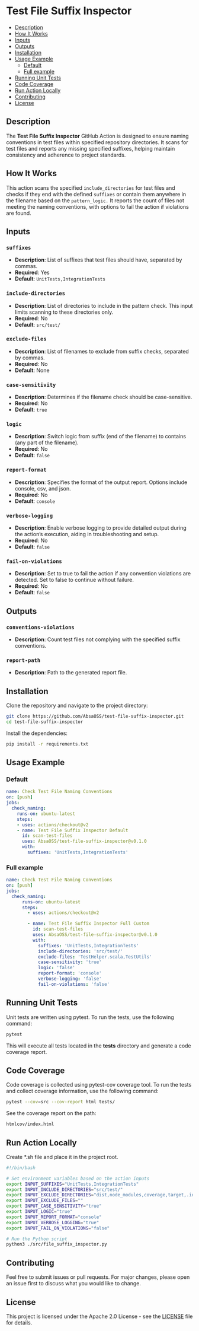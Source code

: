 # Test File Suffix Inspector

- [Description](#description)
- [How It Works](#how-it-works)
- [Inputs](#inputs)
- [Outputs](#outputs)
- [Installation](#installation)
- [Usage Example](#usage-example)
  - [Default](#default)
  - [Full example](#full-example)
- [Running Unit Tests](#running-unit-tests)
- [Code Coverage](#code-coverage)
- [Run Action Locally](#run-action-locally)
- [Contributing](#contributing)
- [License](#license)

## Description
The **Test File Suffix Inspector** GitHub Action is designed to ensure naming conventions in test files within specified repository directories. It scans for test files and reports any missing specified suffixes, helping maintain consistency and adherence to project standards.

## How It Works
This action scans the specified `include_directories` for test files and checks if they end with the defined `suffixes` or contain them anywhere in the filename based on the `pattern_logic.` It reports the count of files not meeting the naming conventions, with options to fail the action if violations are found.

## Inputs
### `suffixes`
- **Description**: List of suffixes that test files should have, separated by commas.
- **Required**: Yes
- **Default**: `UnitTests,IntegrationTests`

### `include-directories`
- **Description**: List of directories to include in the pattern check. This input limits scanning to these directories only.
- **Required**: No
- **Default**: `src/test/`

### `exclude-files`
- **Description**: List of filenames to exclude from suffix checks, separated by commas.
- **Required**: No
- **Default**: None

### `case-sensitivity`
- **Description**: Determines if the filename check should be case-sensitive.
- **Required**: No
- **Default**: `true`

### `logic`
- **Description**: Switch logic from suffix (end of the filename) to contains (any part of the filename).
- **Required**: No
- **Default**: `false`

### `report-format`
- **Description**: Specifies the format of the output report. Options include console, csv, and json.
- **Required**: No
- **Default**: `console`

### `verbose-logging`
- **Description**: Enable verbose logging to provide detailed output during the action’s execution, aiding in troubleshooting and setup.
- **Required**: No
- **Default**: `false`

### `fail-on-violations`
- **Description**: Set to true to fail the action if any convention violations are detected. Set to false to continue without failure.
- **Required**: No
- **Default**: `false`

## Outputs
### `conventions-violations`
- **Description**: Count test files not complying with the specified suffix conventions.

### `report-path`
- **Description**: Path to the generated report file.

## Installation

Clone the repository and navigate to the project directory:

```bash
git clone https://github.com/AbsaOSS/test-file-suffix-inspector.git
cd test-file-suffix-inspector
```

Install the dependencies:
```bash
pip install -r requirements.txt
```

## Usage Example
### Default
```yaml
name: Check Test File Naming Conventions
on: [push]
jobs:
  check_naming:
    runs-on: ubuntu-latest
    steps:
    - uses: actions/checkout@v2
    - name: Test File Suffix Inspector Default
      id: scan-test-files
      uses: AbsaOSS/test-file-suffix-inspector@v0.1.0
      with:
        suffixes: 'UnitTests,IntegrationTests'
```

### Full example
```yaml
name: Check Test File Naming Conventions
on: [push]
jobs:
  check_naming:
      runs-on: ubuntu-latest
      steps:
        - uses: actions/checkout@v2

        - name: Test File Suffix Inspector Full Custom
          id: scan-test-files
          uses: AbsaOSS/test-file-suffix-inspector@v0.1.0
          with:
            suffixes: 'UnitTests,IntegrationTests'
            include-directories: 'src/test/'
            exclude-files: 'TestHelper.scala,TestUtils'
            case-sensitivity: 'true'
            logic: 'false'
            report-format: 'console'
            verbose-logging: 'false'
            fail-on-violations: 'false'
```

## Running Unit Tests
Unit tests are written using pytest. To run the tests, use the following command:

```bash
pytest
```

This will execute all tests located in the __tests__ directory and generate a code coverage report.

## Code Coverage
Code coverage is collected using pytest-cov coverage tool. To run the tests and collect coverage information, use the following command:

```bash
pytest --cov=src --cov-report html tests/
```
See the coverage report on the path:
```bash
htmlcov/index.html
```

## Run Action Locally
Create *.sh file and place it in the project root.
```bash
#!/bin/bash

# Set environment variables based on the action inputs
export INPUT_SUFFIXES="UnitTests,IntegrationTests"
export INPUT_INCLUDE_DIRECTORIES="src/test/"
export INPUT_EXCLUDE_DIRECTORIES="dist,node_modules,coverage,target,.idea,.github,.git,htmlcov"
export INPUT_EXCLUDE_FILES=""
export INPUT_CASE_SENSITIVITY="true"
export INPUT_LOGIC="true"
export INPUT_REPORT_FORMAT="console"
export INPUT_VERBOSE_LOGGING="true"
export INPUT_FAIL_ON_VIOLATIONS="false"

# Run the Python script
python3 ./src/file_suffix_inspector.py
```


## Contributing
Feel free to submit issues or pull requests. For major changes, please open an issue first to discuss what you would like to change.

## License

This project is licensed under the Apache 2.0 License - see the [LICENSE](LICENSE) file for details.
